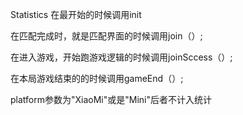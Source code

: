Statistics 在最开始的时候调用init

在匹配完成时，就是匹配界面的时候调用join（）;

在进入游戏，开始跑游戏逻辑的时候调用joinSccess（）;

在本局游戏结束的的时候调用gameEnd（）;

platform参数为"XiaoMi"或是"Mini"后者不计入统计